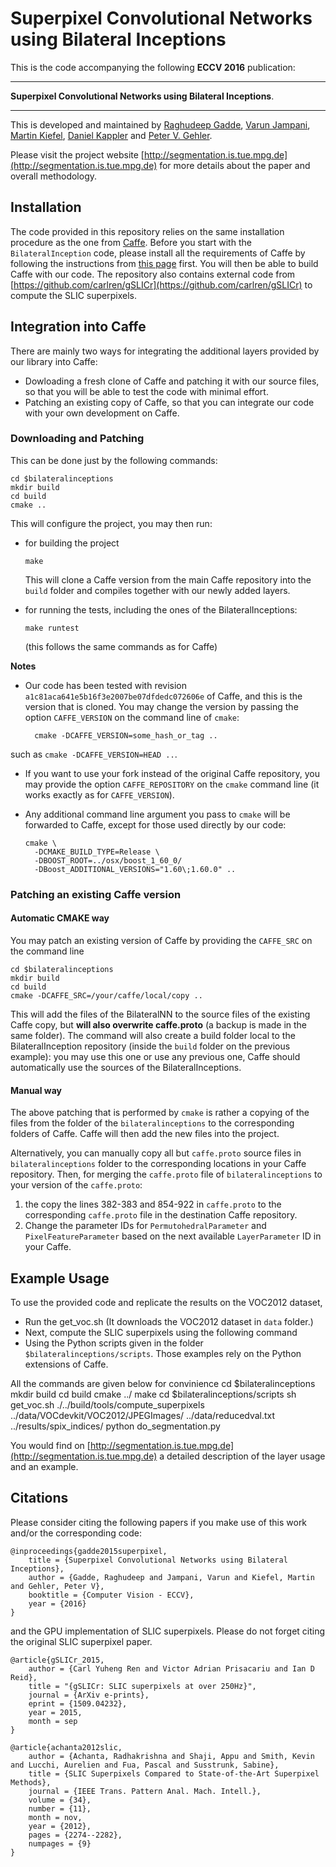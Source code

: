 # Superpixel Convolutional Networks using Bilateral Inceptions

This is the code accompanying the following **ECCV 2016** publication:

--------

**Superpixel Convolutional Networks using Bilateral Inceptions**.

--------

This is developed and maintained by
[Raghudeep Gadde](https://ps.is.tuebingen.mpg.de/person/rgadde),
[Varun Jampani](https://ps.is.tuebingen.mpg.de/person/vjampani),
[Martin Kiefel](https://ps.is.tuebingen.mpg.de/person/mkiefel),
[Daniel Kappler](https://am.is.tuebingen.mpg.de/person/dkappler) and
[Peter V. Gehler](https://ps.is.tuebingen.mpg.de/person/pgehler).

Please visit the project website [http://segmentation.is.tue.mpg.de](http://segmentation.is.tue.mpg.de) for more details about the paper and overall methodology.

## Installation

The code provided in this repository relies on the same installation procedure as the one from [Caffe](http://caffe.berkeleyvision.org/).
Before you start with the `BilateralInception` code, please install all the requirements of Caffe by following the instructions from [this page](http://caffe.berkeleyvision.org/installation.html) first.
You will then be able to build Caffe with our code.
The repository also contains external code from [https://github.com/carlren/gSLICr](https://github.com/carlren/gSLICr) to compute the SLIC superpixels.

## Integration into Caffe

There are mainly two ways for integrating the additional layers provided by our library into Caffe:

* Dowloading a fresh clone of Caffe and patching it with our source files, so that you will be able to test the code with minimal effort.
* Patching an existing copy of Caffe, so that you can integrate our code with your own development on Caffe.

### Downloading and Patching

This can be done just by the following commands:
```
cd $bilateralinceptions
mkdir build
cd build
cmake ..
```

This will configure the project, you may then run:

* for building the project
  ```
  make 
  ```
  This will clone a Caffe version from the main Caffe repository into the `build` folder and compiles together with our newly added layers.
* for running the tests, including the ones of the BilateralInceptions:
  ```
  make runtest
  ```

  (this follows the same commands as for Caffe)

**Notes**

* Our code has been tested with revision `a1c81aca641e5b16f3e2007be07dfdedc072606e` of Caffe, and this
is the version that is cloned. You may change the version by passing the option `CAFFE_VERSION` on the command line of
`cmake`:

        cmake -DCAFFE_VERSION=some_hash_or_tag ..

such as `cmake -DCAFFE_VERSION=HEAD ..`.

* If you want to use your fork instead of the original Caffe repository, you may provide the option `CAFFE_REPOSITORY` on the `cmake` command line (it works exactly as for `CAFFE_VERSION`).
* Any additional command line argument you pass to `cmake` will be forwarded to Caffe, except for those
  used directly by our code:

      cmake \
        -DCMAKE_BUILD_TYPE=Release \
        -DBOOST_ROOT=../osx/boost_1_60_0/
        -DBoost_ADDITIONAL_VERSIONS="1.60\;1.60.0" ..

### Patching an existing Caffe version

#### Automatic CMAKE way
You may patch an existing version of Caffe by providing the `CAFFE_SRC` on the command line
```
cd $bilateralinceptions
mkdir build
cd build
cmake -DCAFFE_SRC=/your/caffe/local/copy ..
```

This will add the files of the BilateralNN to the source files of the existing Caffe copy, but **will also
overwrite caffe.proto** (a backup is made in the same folder).
The command will also create a build folder local to the BilateralInception repository (inside the `build` folder on the previous example): you may use this one
or use any previous one, Caffe should automatically use the sources of the BilateralInceptions.

#### Manual way
The above patching that is performed by `cmake` is rather a copying of the files from the folder of the `bilateralinceptions` to the
corresponding folders of Caffe. Caffe will then add the new files into the project.

Alternatively, you can manually copy all but `caffe.proto` source files in `bilateralinceptions` folder to the corresponding locations in your Caffe repository. Then, for merging the `caffe.proto` file of `bilateralinceptions` to your version of the `caffe.proto`:

1. the copy the lines 382-383 and 854-922 in `caffe.proto` to the corresponding `caffe.proto` file in the destination Caffe repository.
1. Change the parameter IDs for `PermutohedralParameter` and `PixelFeatureParameter` based on the next available `LayerParameter` ID in your Caffe.

## Example Usage
To use the provided code and replicate the results on the VOC2012 dataset, 
* Run the get_voc.sh (It downloads the VOC2012 dataset in `data` folder.)
* Next, compute the SLIC superpixels using the following command 
* Using the Python scripts given in the folder `$bilateralinceptions/scripts`. Those examples rely on the Python extensions of Caffe.

All the commands are given below for convinience
cd $bilateralinceptions
mkdir build
cd build
cmake ../
make
cd $bilateralinceptions/scripts
sh get_voc.sh
./../build/tools/compute_superpixels ../data/VOCdevkit/VOC2012/JPEGImages/ ../data/reducedval.txt ../results/spix_indices/ 
python do_segmentation.py 

You would find on [http://segmentation.is.tue.mpg.de](http://segmentation.is.tue.mpg.de) a detailed description of the layer usage and an example.

## Citations

Please consider citing the following papers if you make use of this work and/or the corresponding code:

```
@inproceedings{gadde2015superpixel,
	title = {Superpixel Convolutional Networks using Bilateral Inceptions},
	author = {Gadde, Raghudeep and Jampani, Varun and Kiefel, Martin and Gehler, Peter V},
	booktitle = {Computer Vision - ECCV},
	year = {2016}
}
```
and the GPU implementation of SLIC superpixels. Please do not forget citing the original SLIC superpixel paper. 
```
@article{gSLICr_2015,
    author = {Carl Yuheng Ren and Victor Adrian Prisacariu and Ian D Reid},
    title = "{gSLICr: SLIC superpixels at over 250Hz}",
    journal = {ArXiv e-prints},
    eprint = {1509.04232},
    year = 2015,
    month = sep
}
```
```
@article{achanta2012slic,
    author = {Achanta, Radhakrishna and Shaji, Appu and Smith, Kevin and Lucchi, Aurelien and Fua, Pascal and Susstrunk, Sabine},
    title = {SLIC Superpixels Compared to State-of-the-Art Superpixel Methods},
    journal = {IEEE Trans. Pattern Anal. Mach. Intell.},
    volume = {34},
    number = {11},
    month = nov,
    year = {2012},
    pages = {2274--2282},
    numpages = {9}
} 
```
